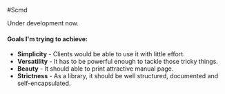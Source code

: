 #Scmd

Under development now.

#### Goals I'm trying to achieve:

* **Simplicity** - Clients would be able to use it with little effort.
* **Versatility** - It has to be powerful enough to tackle those tricky things.
* **Beauty** - It should able to print attractive manual page.
* **Strictness** - As a library, it should be well structured, documented and self-encapsulated.

